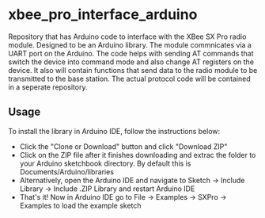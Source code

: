 # xbee_pro_interface_arduino
Repository that has Arduino code to interface with the XBee SX Pro radio module. Designed to be an Arduino library.
The module commnicates via a UART port on the Arduino. The code helps with sending AT commands that switch the device into command mode and also change AT registers on the device. It also will contain functions that send data to the radio module to be transmitted to the base station. The actual protocol code will be contained in a seperate repository.

## Usage
To install the library in Arduino IDE, follow the instructions below:
- Click the "Clone or Download" button and click "Download ZIP"
- Click on the ZIP file after it finishes downloading and extrac the folder to your Arduino sketchbook directory. By default this is Documents/Arduino/libraries
- Alternatively, open the Arduino IDE and navigate to Sketch -> Include Library -> Include .ZIP Library and restart Arduino IDE
- That's it! Now in Arduino IDE go to File -> Examples -> SXPro -> Examples to load the example sketch
